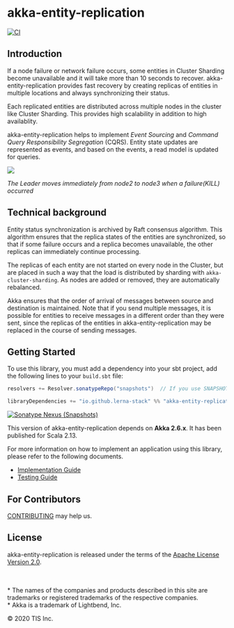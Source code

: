 akka-entity-replication
===

[![CI](https://github.com/lerna-stack/akka-entity-replication/workflows/CI/badge.svg?branch=master)](https://github.com/lerna-stack/akka-entity-replication/actions?query=workflow%3ACI+branch%3Amaster)

## Introduction

If a node failure or network failure occurs, some entities in Cluster Sharding become unavailable and it will take more than 10 seconds to recover. akka-entity-replication provides fast recovery by creating replicas of entities in multiple locations and always synchronizing their status. 

Each replicated entities are distributed across multiple nodes in the cluster like Cluster Sharding. This provides high scalability in addition to high availablity.

akka-entity-replication helps to implement *Event Sourcing* and *Command Query Responsibility Segregation* (CQRS). Entity state updates are represented as events, and based on the events, a read model is updated for queries.

![](docs/images/demo.apng)

*The Leader moves immediately from node2 to node3 when a failure(KILL) occurred*

## Technical background

Entity status synchronization is archived by Raft consensus algorithm. This algorithm ensures that the replica states of the entities are synchronized, so that if some failure occurs and a replica becomes unavailable, the other replicas can immediately continue processing.

The replicas of each entity are not started on every node in the Cluster, but are placed in such a way that the load is distributed by sharding with `akka-cluster-sharding`. As nodes are added or removed, they are automatically rebalanced.

Akka ensures that the order of arrival of messages between source and destination is maintained. Note that if you send multiple messages, it is possible for entities to receive messages in a different order than they were sent, since the replicas of the entities in akka-entity-replication may be replaced in the course of sending messages.

## Getting Started

To use this library, you must add a dependency into your sbt project, add the following lines to your `build.sbt` file:

```scala
resolvers += Resolver.sonatypeRepo("snapshots")  // If you use SNAPSHOT, you need to refer to Sonatype

libraryDependencies += "io.github.lerna-stack" %% "akka-entity-replication" % "0.1.0-SNAPSHOT"
```

[![Sonatype Nexus (Snapshots)](https://img.shields.io/nexus/s/io.github.lerna-stack/akka-entity-replication_2.13?color=%237B1FA2&label=master&server=https%3A%2F%2Foss.sonatype.org)](https://oss.sonatype.org/index.html#nexus-search;gav~io.github.lerna-stack~akka-entity-replication_*~~~)

This version of akka-entity-replication depends on **Akka 2.6.x**. It has been published for Scala 2.13.

For more information on how to implement an application using this library, please refer to the following documents.

- [Implementation Guide](docs/implementation_guide.md)
- [Testing Guide](docs/testing_guide.md)

## For Contributors

[CONTRIBUTING](CONTRIBUTING.md) may help us.

## License

akka-entity-replication is released under the terms of the [Apache License Version 2.0](./LICENSE).

<!-- Escape to set blank lines and use "*" -->
\
\
\* The names of the companies and products described in this site are trademarks or registered trademarks of the respective companies.  
\* Akka is a trademark of Lightbend, Inc.

© 2020 TIS Inc.
